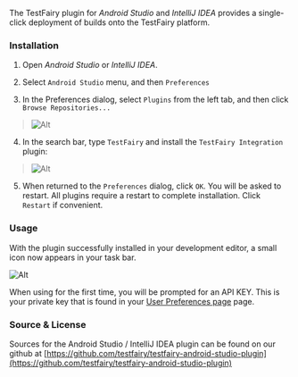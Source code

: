 The TestFairy plugin for *Android Studio* and *IntelliJ IDEA* provides a single-click deployment of builds onto the TestFairy platform.

### Installation

1. Open *Android Studio* or *IntelliJ IDEA*.

2. Select `Android Studio` menu, and then `Preferences`
3. In the Preferences dialog, select `Plugins` from the left tab, and then click `Browse Repositories...`
> ![Alt](http://docs.testfairy.com/img/android/android-studio-plugin/open-plugins.png)

4. In the search bar, type `TestFairy` and install the `TestFairy Integration` plugin:
> ![Alt](http://docs.testfairy.com/img/android/android-studio-plugin/install-testfairy-plugin.png)

5. When returned to the `Preferences` dialog, click `OK`. You will be asked to restart. All plugins require a restart to complete installation. Click `Restart` if convenient.

### Usage

With the plugin successfully installed in your development editor, a small icon now appears in your task bar.

![Alt](http://docs.testfairy.com/img/android/android-studio-plugin/testfairy-deploy-icon.png)

When using for the first time, you will be prompted for an API KEY. This is your private key that is found in your [User Preferences page](https://app.testfairy.com/settings) page.

### Source & License

Sources for the Android Studio / IntelliJ IDEA plugin can be found on our github at [https://github.com/testfairy/testfairy-android-studio-plugin](https://github.com/testfairy/testfairy-android-studio-plugin)




